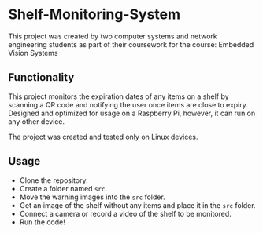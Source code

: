 # Shelf-Monitoring-System

This project was created by two computer systems and network engineering students as part of their coursework for the course: Embedded Vision Systems

## Functionality

This project monitors the expiration dates of any items on a shelf by scanning a QR code and notifying the user once items are close to expiry. Designed and optimized for usage on a Raspberry Pi, however, it can run on any other device.

The project was created and tested only on Linux devices.

## Usage

- Clone the repository.
- Create a folder named `src`.
- Move the warning images into the `src` folder.
- Get an image of the shelf without any items and place it in the `src` folder.
- Connect a camera or record a video of the shelf to be monitored.
- Run the code!

